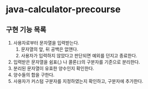# java-calculator-precourse

## 구현 기능 목록

1. 사용자로부터 문자열을 입력받는다.
   1. 문자열의 앞, 뒤 공백은 없앤다.
   2. 사용자가 입력하지 않았다고 판단되면 예외를 던지고 종료한다.
2. 입력받은 문자열을 쉼표(,) 나 콜론(:)의 구분자를 기준으로 분리한다.
3. 분리된 문자열이 유효한 양수인지 확인한다.
4. 양수들의 합을 구한다.
5. 사용자가 커스텀 구분자를 지정하였는지 확인하고, 구분자에 추가한다.
